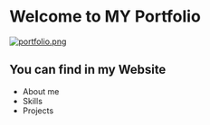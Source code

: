 # Welcome to MY Portfolio
[![portfolio.png](https://i.postimg.cc/wMxJR3cG/portfolio.png)](https://postimg.cc/346WP8qX)

## You can find in my Website

* About me
* Skills
* Projects
